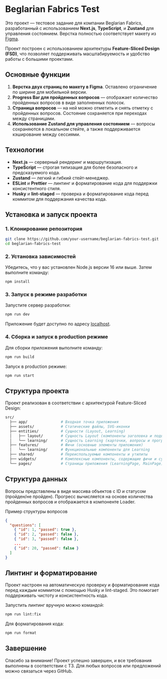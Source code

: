 # Beglarian Fabrics Test

Это проект — тестовое задание для компании Beglarian Fabrics, разработанный с использованием **Next.js**, **TypeScript**, и **Zustand** для управления состоянием. Верстка полностью соответствует макету из [Figma](https://www.figma.com/design/28QcFBj4ig9VeU0hgzS9cY/%D0%A2%D0%B5%D1%81%D1%82%D0%BE%D0%B2%D0%BE%D0%B5-%D0%B7%D0%B0%D0%B4%D0%B0%D0%BD%D0%B8%D0%B5?node-id=0-1&t=DUAGGmGTemltg6iP-0).

Проект построен с использованием архитектуры **Feature-Sliced Design (FSD)**, что позволяет поддерживать масштабируемость и удобство работы с большими проектами.

## Основные функции

1. **Верстка двух страниц по макету в Figma**. Оставлено ограничение по ширине для мобильной версии.
2. **Progress Bar для пройденных вопросов** — отображает количество пройденных вопросов в виде заполненных полосок.
3. **Страница вопросов** — на ней можно отметить и снять отметку с пройденных вопросов. Состояние сохраняется при переходах между страницами.
4. **Использование Zustand для управления состоянием** — вопросы сохраняются в локальном стейте, а также поддерживается кэширование между сессиями.

## Технологии

- **Next.js** — серверный рендеринг и маршрутизация.
- **TypeScript** — строгая типизация для более безопасного и предсказуемого кода.
- **Zustand** — легкий и гибкий стейт-менеджер.
- **ESLint** и **Prettier** — линтинг и форматирование кода для поддержки консистентного стиля.
- **Husky** и **lint-staged** — проверка и форматирование кода перед коммитом для поддержания качества кода.

## Установка и запуск проекта

### 1. Клонирование репозитория

```bash
git clone https://github.com/your-username/beglarian-fabrics-test.git
cd beglarian-fabrics-test
```

### 2. Установка зависимостей

Убедитесь, что у вас установлен Node.js версии 16 или выше. Затем выполните команду:

```bash
npm install
```

### 3. Запуск в режиме разработки

Запустите сервер разработки:

```bash
npm run dev
```

Приложение будет доступно по адресу [localhost](http://localhost:3000).

### 4. Сборка и запуск в production режиме

Для сборки приложения выполните команду:

```bash
npm run build
```

Запуск в production режиме:

```bash
npm run start
```

## Структура проекта

Проект реализован в соответствии с архитектурой Feature-Sliced Design:

```bash
src/
  ├── app/               # Входная точка приложения
  ├── assets/            # Статические файлы, SVG-иконки
  ├── entities/          # Сущности (Layout, Learning)
  │   ├── layout/        # Сущность Layout (компоненты заголовка и подвала)
  │   └── learning/      # Сущность Learning (карточки, вопросы и прогресс)
  ├── features/          # Фичи (основные элементы приложения)
  │   └── learning/      # Функциональные компоненты для Learning
  ├── shared/            # Переиспользуемые компоненты и утилиты
  ├── widgets/           # Комплексные компоненты, содержащие фичи и сущности
  └── pages/             # Страницы приложения (LearningPage, MainPage)
```

## Структура данных

Вопросы представлены в виде массива объектов с ID и статусом (пройден/не пройден). Прогресс вычисляется на основе количества пройденных вопросов и отображается в компоненте Loader.

Пример структуры вопросов

```json
{
  "questions": [
    { "id": 1, "passed": true },
    { "id": 2, "passed": false },
    { "id": 3, "passed": false },
    ...
    { "id": 20, "passed": false }
  ]
}
```

## Линтинг и форматирование

Проект настроен на автоматическую проверку и форматирование кода перед каждым коммитом с помощью Husky и lint-staged. Это помогает поддерживать чистоту и консистентность кода.

Запустить линтинг вручную можно командой:

```bash
npm run lint:fix
```

Для форматирования кода:

```bash
npm run format
```

## Завершение

Спасибо за внимание! Проект успешно завершен, и все требования выполнены в соответствии с ТЗ. Для любых вопросов или предложений можно связаться через GitHub.
